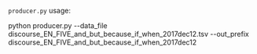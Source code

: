 `producer.py` usage:

python producer.py --data_file discourse_EN_FIVE_and_but_because_if_when_2017dec12.tsv --out_prefix discourse_EN_FIVE_and_but_because_if_when_2017dec12
